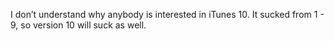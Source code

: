 <!--
id: 1053705144
link: http://kevinisom.info/post/1053705144/i-dont-understand-why-anybody-is-interested-in
slug: i-dont-understand-why-anybody-is-interested-in
date: Fri Sep 03 2010 03:39:34 GMT+1200 (NZST)
raw: {"blog_name":"kevinisom","id":1053705144,"post_url":"http://kevinisom.info/post/1053705144/i-dont-understand-why-anybody-is-interested-in","slug":"i-dont-understand-why-anybody-is-interested-in","type":"text","date":"2010-09-02 15:39:34 GMT","timestamp":1283441974,"state":"published","format":"html","reblog_key":"BJSgwjo6","tags":[],"short_url":"http://tmblr.co/Zw68Yy_paEu","highlighted":[],"feed_item":"http://twitter.com/kev_nz/statuses/22761576008","from_feed_id":"650289","note_count":0,"title":null,"body":"<p>I don&#8217;t understand why anybody is interested in iTunes 10. It sucked from 1 - 9, so version 10 will suck as well.</p>"}
publish: 2010-09-03
tags: 
title: null
-->


I don’t understand why anybody is interested in iTunes 10. It sucked
from 1 - 9, so version 10 will suck as well.


